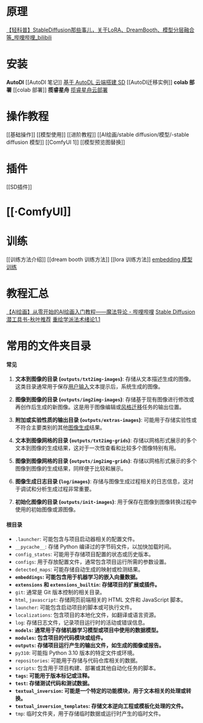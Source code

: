 # 原理
[【轻科普】StableDiffusion那些事儿，关于LoRA、DreamBooth、模型分层融合等\_哔哩哔哩\_bilibili](https://www.bilibili.com/video/BV1RT411D7h7/?buvid=YC4895C5E5F744FF4F6CA224338A37806FCF&is_story_h5=false&mid=d7BydoIBvlkH8DGmM39nxA%3D%3D&p=1&plat_id=114&share_from=ugc&share_medium=iphone&share_plat=ios&share_session_id=C2617F25-E1F4-446C-BF8D-A9FEF68269F4&share_source=COPY&share_tag=s_i&timestamp=1681657143&unique_k=veFVAEY&up_id=291593914)

# 安装
 **AutoDl**
[[AutoDl 笔记]]
[基于 AutoDL 云端搭建 SD](app://obsidian.md/%E5%9F%BA%E4%BA%8E%20AutoDL%20%E4%BA%91%E7%AB%AF%E6%90%AD%E5%BB%BA%20SD)
[[AutoDl迁移实例]]
**colab 部署**
[[colab 部署]]
**揽睿星舟**
[揽睿星舟云部署](https://zhuanlan.zhihu.com/p/620958643)


# 操作教程
[[基础操作]]
[[模型使用]]
[[进阶教程]]
[[AI绘画/stable diffusion/模型/-stable diffusion 模型]]
[[ComfyUI 1]]
[[模型预览图替换]]
# 插件
[[SD插件]]

#  [[·ComfyUI]]

# 训练
[[训练方法介绍]]
[[dream booth 训练方法]]
[[lora 训练方法]]
[embedding 模型训练](https://www.bilibili.com/video/BV1P84y1g7jS/?spm=wolai.workspace.0.0.392143a9Krlylg&vd_source=81223299ca5d449a34daaab3e1102d1d)

# 教程汇总
[【AI绘画】从零开始的AI绘画入门教程——魔法导论 - 哔哩哔哩](https://www.bilibili.com/read/cv22159609)
[Stable Diffusion 潜工具书-秋叶推荐](https://docs.qq.com/doc/p/230e7ada2a60d8e347d639edd5521f5e62332fe9)
[重绘学派法术绪论1.1](https://docs.qq.com/pdf/DR2V2ZlhHbnJUVHBa?)
#  常用的文件夹目录
#### 常见

1.  **文本到图像的目录 (`outputs/txt2img-images`)**: 存储从文本描述生成的图像。这类目录通常用于保存[用户输入](https://so.csdn.net/so/search?q=%E7%94%A8%E6%88%B7%E8%BE%93%E5%85%A5&spm=1001.2101.3001.7020)文本提示后，系统生成的图像。
    
2.  **图像到图像的目录 (`outputs/img2img-images`)**: 存储基于现有图像进行修改或再创作后生成的新图像。这是用于图像编辑或[风格迁移](https://so.csdn.net/so/search?q=%E9%A3%8E%E6%A0%BC%E8%BF%81%E7%A7%BB&spm=1001.2101.3001.7020)任务的输出位置。
    
3.  **附加或实验性质的输出目录 (`outputs/extras-images`)**: 可能用于存储实验性或不符合主要类别的其他[图像生成](https://so.csdn.net/so/search?q=%E5%9B%BE%E5%83%8F%E7%94%9F%E6%88%90&spm=1001.2101.3001.7020)结果。
    
4.  **文本到图像网格的目录 (`outputs/txt2img-grids`)**: 存储以网格形式展示的多个文本到图像的生成结果，这对于一次性查看和比较多个图像特别有用。
    
5.  **图像到图像网格的目录 (`outputs/img2img-grids`)**: 存储以网格形式展示的多个图像到图像的生成结果，同样便于比较和展示。
    
6.  **图像生成日志目录 (`log/images`)**: 存储与图像生成过程相关的日志信息，这对于调试和分析生成过程非常重要。
    
7.  **初始化图像的目录 (`outputs/init-images`)**: 用于保存在图像到图像转换过程中使用的初始图像或源图像。
    

#### 根目录

*   `.launcher`: 可能包含与项目启动器相关的配置文件。
*   `__pycache__`: 存储 Python 编译过的字节码文件，以加快加载时间。
*   `config_states`: 可能用于存储项目配置的状态或历史版本。
*   `configs`: 用于存放配置文件，通常包含项目运行所需的参数设置。
*   `detected_maps`: 可能存储自动生成的映射或检测结果。
*   **`embeddings`: 可能包含用于机器学习的嵌入向量数据。** 
*   **`extensions` 和 `extensions_builtin`: 存储项目的扩展或插件。** 
*   `git`: 通常是 Git 版本控制的相关目录。
*   `html`, `javascript`: 存储网页前端相关的 HTML 文件和 JavaScript 脚本。
*   `launcher`: 可能包含启动项目的脚本或可执行文件。
*   `localizations`: 包含项目的本地化文件，如翻译或语言资源。
*   `log`: 存储日志文件，记录项目运行时的活动或错误信息。
*   **`models`: 通常用于存储机器学习模型或项目中使用的数据模型。** 
*   **`modules`: 包含项目的代码模块或组件。** 
*   **`outputs`: 存储项目运行产生的输出文件，如生成的图像或报告。** 
*   `py310`: 可能指 Python 3.10 版本的特定文件或环境。
*   `repositories`: 可能用于存储与代码仓库相关的数据。
*   `scripts`: 包含用于项目构建、部署或其他自动化任务的脚本。
*   **`tags`: 可能用于版本标记或注释。** 
*   **`test`: 存储测试代码和测试数据。** 
*   **`textual_inversion`: 可能是一个特定的功能模块，用于文本相关的处理或转换。** 
*   **`textual_inversion_templates`: 存储文本逆向工程或模板化处理的文件。** 
*   `tmp`: 临时文件夹，用于存储临时数据或运行时产生的临时文件。